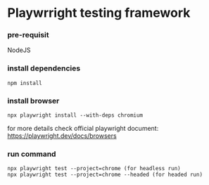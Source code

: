 # Playwrright testing framework

### pre-requisit
NodeJS

### install dependencies
```
npm install
```

### install browser
```
npx playwright install --with-deps chromium
```
for more details check official playwright document: https://playwright.dev/docs/browsers

### run command
```
npx playwright test --project=chrome (for headless run)
npx playwright test --project=chrome --headed (for headed run)
```
